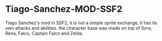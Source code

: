 # Tiago-Sanchez-MOD-SSF2
Tiago Sanchez's mod in SSF2, it is not a simple sprite exchange, it has its own attacks and abilities. the character base was made on top of Sora, Rena, Falco, Captain Falco and Zelda.
